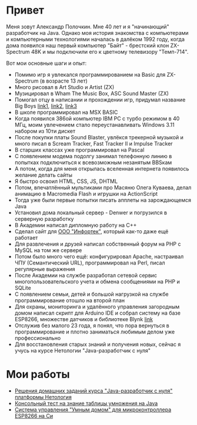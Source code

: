 # Привет
Меня зовут Александр Полочкин. Мне 40 лет и я "начинающий" разработчик на Java. Однако моя история знакомства с компьютерами и компьютерными технологиями началась в далёком 1992 году, когда дома появился наш первый компьютер "Байт" - брестский клон ZX-Spectrum 48K и мы подключили его к цветному телевизору "Темп-714".

Вот мои основные шаги и опыт:
- Помимо игр я увлекался программированием на Basic для ZX-Spectrum (в возрасте 13 лет)
- Много рисовал в Art Studio и Artist (ZX)
- Музицировал в Wham The Music Box, ASC Sound Master (ZX)
- Помогал отцу в написании и прохождении игр, придумал название Big Boys [link1](http://zxpress.ru/book_articles.php?id=329), [link2](http://speccy.info/Big_Boys), [link3](https://vtrd.in/release.php?r=1fd1d5fc303dc17f23382d8fe14679e6)
- В школе программировал на MSX BASIC
- Когда появился 386ой компьютер IBM PC с турбо режимом в 40 МГц, моим увлечением стало переустанавливать Windows 3.11 набором из 10ти дискет
- После покупки платы Sound Blaster, увлёкся трекерной музыкой и много писал в Scream Tracker, Fast Tracker II и Impulse Tracker
- В старших классах уже программировал на Pascal
- С появлением модема подолгу занимал телефонную линию в попытках подключиться к всевозможным незанятым BBSкам
- А потом, когда для меня открылась вселенная интернета появилось желание делать сайты
- Я быстро освоил HTML, CSS, JS, DHTML
- Потом, впечатлённый мультиками про Масяню Олега Куваева, делал анимацию в Macromedia Flash и игрушки на ActionScript
- Тогда уже были первые попытки писать апплеты на зарождающемся Java
- Установил дома локальный сервер - Denwer и погрузился в серверную разработку
- В Академии написал дипломную работу на C++
- Сделал сайт для [OOO "Инфортек"](https://www.infortec.ru/), который как-то даже ещё работает
- Для развлечения и друзей написал собственный форум на PHP с MySQL на том же сервере
- Потом было много чего ещё: конфигурировал Apache, настраивал ЧПУ (Семантический URL), программировал на Perl, писал регулярные выражения
- После Академии на службе разработал сетевой сервис многопользовательского учета и обмена сообщениями на PHP и SQLite
- С появлением семьи, детей и большой нагрузкой на службе программирование отошло на второй план
- Для охраны, мониторинга и удалённого управления загородным домом написал скрипт для Arduino IDE и собрал систему на базе ESP8266, множестве датчиков и библиотеке Blynk [link](https://github.com/AlexPolkinRu/LolinSecurity)
- Отслужив без малого 23 года, я понял, что пора вернуться в программирование и плотно заниматься любимым делом уже профессионально
- Для восстановления старых знаний и получения новых, сейчас я учусь на курсе Нетологии "Java-разработчик с нуля"

# Мои работы
- [Решения домашних заданий курса "Java-разработчик с нуля" платформы Нетология](https://github.com/AlexPolkinRu/java-homeworks)
- [Консольный тест на знание таблицы умножения на Java](https://github.com/AlexPolkinRu/MultiplyTableTest)
- [Система управления "Умным домом" для микроконтроллера ESP8266 на Си](https://github.com/AlexPolkinRu/LolinSecurity)

<!---
AlexPolkinRu/AlexPolkinRu is a ✨ special ✨ repository because its `README.md` (this file) appears on your GitHub profile.
You can click the Preview link to take a look at your changes.
--->
